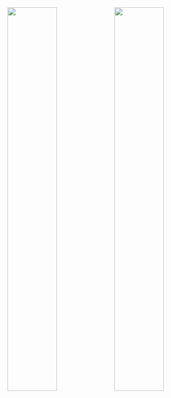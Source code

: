 <img align="left" width="47%" src="https://github-readme-stats.vercel.app/api?username=kerrigor12354" />

<img align="left" width="47%" src="https://github-readme-stats.vercel.app/api/top-langs/?username=kerrigor12354" />
